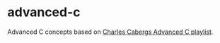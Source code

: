 # advanced-c
Advanced C concepts based on [Charles Cabergs Advanced C playlist](https://www.youtube.com/playlist?list=PL71Y0EmrppR0KyZvQWj63040UEzKQU7n8).
